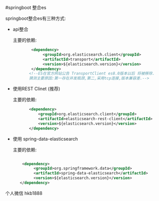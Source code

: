 #springboot 整合es
 
 
 springboot整合es有三种方式:
 
* api整合
  
  主要的依赖:
     ```xml
    		 <dependency>
                  <groupId>org.elasticsearch.client</groupId>
                  <artifactId>transport</artifactId>
                  <version>${elasticsearch.version}</version>
             </dependency>
          	<!--ES在官方网站公告 TransportClient es8.0版本以后 将被移除.
       		猜测主要原因:第一存在并发瓶颈,第二,采用tcp连接,版本兼容差.-->
	
* 使用REST Clinet (推荐) 

  主要的依赖:
     ```xml
    		<dependency>
                <groupId>org.elasticsearch.client</groupId>
                <artifactId>elasticsearch-rest-client</artifactId>
                <version>${elasticsearch.version}</version>
            </dependency>
* 使用 spring-data-elasticsearch

   主要的依赖:
   ```xml

	   <dependency>
	        <groupId>org.springframework.data</groupId>
	        <artifactId>spring-data-elasticsearch</artifactId>
	        <version>${elasticsearch.version}</version>
	  </dependency>  
 个人微信 hkb1888 	        
 
 
  